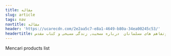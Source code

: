 ```yaml
---
title: مقاله
slug: article
tags: nav
navtitle: مقاله
header: 'https://ucarecdn.com/2e2aa5c7-e8a1-4649-b80a-34ea00245c53/'
headertitle: سوتفاهم های مسلمانان  درباره مسحیت, زندگی مسیحی و کتاب مقدس
---
```


<p class="lead">Mencari products list</p>